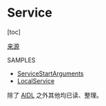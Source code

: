 # Service

[toc]

[来源](http://developer.android.com/guide/components/services.html)

SAMPLES

* [ServiceStartArguments](http://developer.android.com/resources/samples/ApiDemos/src/com/example/android/apis/app/ServiceStartArguments.html)
* [LocalService](http://developer.android.com/resources/samples/ApiDemos/src/com/example/android/apis/app/LocalService.html)

除了 [AIDL](http://developer.android.com/guide/components/aidl.html) 之外其他均已读、整理。
